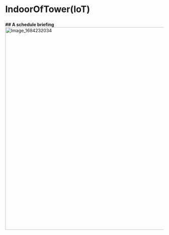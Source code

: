 # IndoorOfTower(IoT)

###
**## A schedule briefing**   
<img width="643" alt="Image_1684232034" src="https://github.com/DongkwanKim00/IndoorOfTower/assets/112566149/409a2e09-21b5-44a9-8810-1ae344a858ab">
